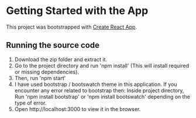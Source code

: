 # Getting Started with the App

This project was bootstrapped with [Create React App](https://github.com/facebook/create-react-app).

## Running the source code

1. Download the zip folder and extract it.
2. Go to the project directory and run 'npm install' (This will install required or missing dependencies).
3. Then, run 'npm start'
4. I have used bootstrap / bootswatch theme in this application. If you encounter any error related to bootstrap then:
        Inside project directory, Run 'npm install bootstrap' or  'npm install bootswatch' depending on the type of error.
5. Open http://localhost:3000 to view it in the browser.

